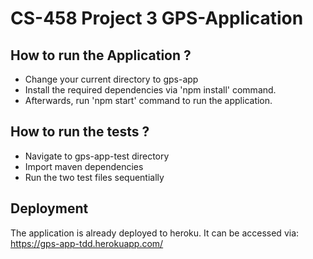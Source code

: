 # CS-458 Project 3 GPS-Application

## How to run the Application ?
- Change your current directory to gps-app
- Install the required dependencies via 'npm install' command.
- Afterwards, run 'npm start' command to run the application.

## How to run the tests ?

- Navigate to gps-app-test directory
- Import maven dependencies
- Run the two test files sequentially

## Deployment
The application is already deployed to heroku. It can be accessed via:
https://gps-app-tdd.herokuapp.com/
